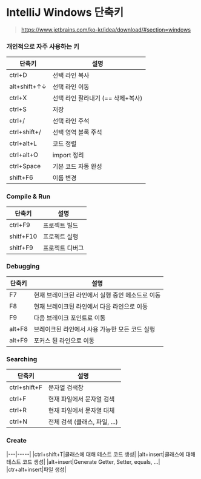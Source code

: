 # IntelliJ Windows 단축키
> https://www.jetbrains.com/ko-kr/idea/download/#section=windows

### 개인적으로 자주 사용하는 키
|단축키|설명|
|---|-----|
|ctrl+D|선택 라인 복사|
|alt+shift+↑↓|선택 라인 이동|
|ctrl+X|선택 라인 잘라내기 (== 삭제+복사)|
|ctrl+S|저장|
|ctrl+/|선택 라인 주석|
|ctrl+shift+/|선택 영역 블록 주석|
|ctrl+alt+L|코드 정렬|
|ctrl+alt+O|import 정리|
|ctrl+Space|기본 코드 자동 완성|
|shift+F6|이름 변경|

### Compile & Run
|단축키|설명|
|---|-----|
|ctrl+F9|프로젝트 빌드|
|shitf+F10|프로젝트 실행|
|shitf+F9|프로젝트 디버그|

### Debugging
|단축키|설명|
|---|-----|
|F7|현재 브레이크된 라인에서 실행 중인 메소드로 이동|
|F8|현재 브레이크된 라인에서 다음 라인으로 이동|
|F9|다음 브레이크 포인트로 이동|
|alt+F8|브레이크된 라인에서 사용 가능한 모든 코드 실행|
|alt+F9|포커스 된 라인으로 이동|

### Searching
|단축키|설명|
|---|-----|
|ctrl+shift+F|문자열 검색창|
|ctrl+F|현재 파일에서 문자열 검색|
|ctrl+R|현재 파일에서 문자열 대체|
|ctrl+N|전체 검색 (클래스, 파일, ...)|

### Create
|---|-----|
|ctrl+shift+T|클래스에 대해 테스트 코드 생성|
|alt+insert|클래스에 대해 테스트 코드 생성|
|alt+insert|Generate Getter, Setter, equals, ...|
|ctr+alt+insert|파일 생성|
